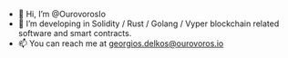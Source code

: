 - 👋 Hi, I’m @OurovorosIo
- 👀 I’m developing in Solidity / Rust / Golang / Vyper blockchain related software and smart contracts.
- 📫 You can reach me at georgios.delkos@ourovoros.io

<!---
OurovorosIo/OurovorosIo is a ✨ special ✨ repository because its `README.md` (this file) appears on your GitHub profile.
You can click the Preview link to take a look at your changes.
--->
